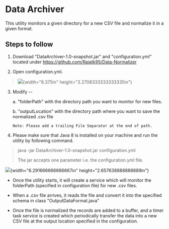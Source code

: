 Data Archiver
=============

This utility monitors a given directory for a new CSV file and normalize
it in a given format.

Steps to follow
---------------

1.  Download "DataArchiver-1.0-snapshot.jar" and "configuration.yml"
    located under https://github.com/Rajatk95/Data-Normalizer

2.  Open configuration.yml.

> ![](media/image1.png){width="6.375in" height="3.2708333333333335in"}

3.  Modify --

    a.  "folderPath" with the directory path you want to monitor for new
        files.

    b.  "outputLocation" with the directory path where you want to save
        the normalized .csv file

        Note: Please add a trailing File Separator at the end of path.

4.  Please make sure that Java 8 is installed on your machine and run
    the utility by following command.

> java -jar DataArchiver-1.0-snapshot.jar configuration.yml
>
> The jar accepts one parameter i.e. the configuration.yml file.

![](media/image2.png){width="6.291666666666667in"
height="2.657638888888889in"}

-   Once the utility starts, it will create a service which will monitor
    the folderPath (specified in configuration file) for new .csv files.

-   When a .csv file arrives, it reads the file and convert it into the
    specified schema in class "OutputDataFormat.java"

-   Once the file is normalized the records are added to a buffer, and a
    timer task service is created which periodically transfer the data
    into a new CSV file at the output location specified in the
    configuration.
